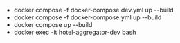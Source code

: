 * docker compose -f docker-compose.dev.yml up --build
* docker compose -f docker-compose.yml up --build
* docker compose up --build
* docker exec -it hotel-aggregator-dev bash